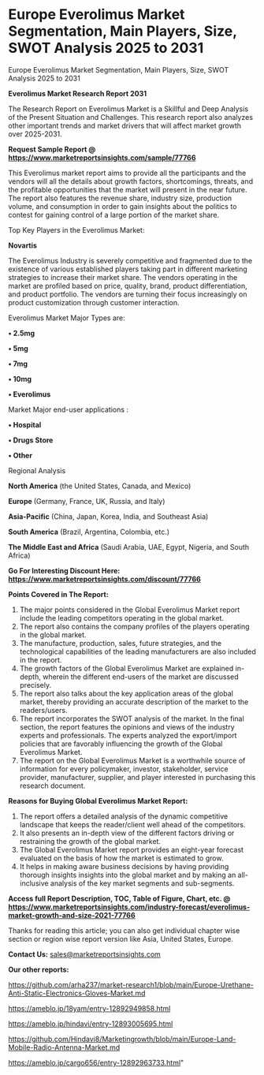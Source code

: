 # Europe Everolimus Market Segmentation, Main Players, Size, SWOT Analysis 2025 to 2031
Europe Everolimus Market Segmentation, Main Players, Size, SWOT Analysis 2025 to 2031

<strong>Everolimus Market Research Report 2031</strong>

The Research Report on Everolimus Market is a Skillful and Deep Analysis of the Present Situation and Challenges. This research report also analyzes other important trends and market drivers that will affect market growth over 2025-2031.

<strong>Request Sample Report @ <a href=https://www.marketreportsinsights.com/sample/77766>https://www.marketreportsinsights.com/sample/77766</a></strong>

This Everolimus market report aims to provide all the participants and the vendors will all the details about growth factors, shortcomings, threats, and the profitable opportunities that the market will present in the near future. The report also features the revenue share, industry size, production volume, and consumption in order to gain insights about the politics to contest for gaining control of a large portion of the market share.

Top Key Players in the Everolimus Market:

<strong>Novartis</strong>

The Everolimus Industry is severely competitive and fragmented due to the existence of various established players taking part in different marketing strategies to increase their market share. The vendors operating in the market are profiled based on price, quality, brand, product differentiation, and product portfolio. The vendors are turning their focus increasingly on product customization through customer interaction.

Everolimus Market Major Types are:

<strong>• 2.5mg

• 5mg

• 7mg

• 10mg

• Everolimus</strong>

Market Major end-user applications :

<strong>• Hospital

• Drugs Store

• Other</strong>

Regional Analysis

</u><strong><b>North America</b></strong> (the United States, Canada, and Mexico)

<strong><b>Europe </b></strong>(Germany, France, UK, Russia, and Italy)

<strong><b>Asia-Pacific</b></strong> (China, Japan, Korea, India, and Southeast Asia)

<strong><b>South America</b></strong> (Brazil, Argentina, Colombia, etc.)

<strong><b>The Middle East and Africa</b></strong> (Saudi Arabia, UAE, Egypt, Nigeria, and South Africa)

<strong>Go For Interesting Discount Here: <a href=https://www.marketreportsinsights.com/discount/77766>https://www.marketreportsinsights.com/discount/77766</a></strong>

<strong>Points Covered in The Report:</strong>
<ol>
  <li>The major points considered in the Global Everolimus Market report include the leading competitors operating in the global market.</li>
  <li>The report also contains the company profiles of the players operating in the global market.</li>
  <li>The manufacture, production, sales, future strategies, and the technological capabilities of the leading manufacturers are also included in the report.</li>
  <li>The growth factors of the Global Everolimus Market are explained in-depth, wherein the different end-users of the market are discussed precisely.</li>
  <li>The report also talks about the key application areas of the global market, thereby providing an accurate description of the market to the readers/users.</li>
  <li>The report incorporates the SWOT analysis of the market. In the final section, the report features the opinions and views of the industry experts and professionals. The experts analyzed the export/import policies that are favorably influencing the growth of the Global Everolimus Market.</li>
  <li>The report on the Global Everolimus Market is a worthwhile source of information for every policymaker, investor, stakeholder, service provider, manufacturer, supplier, and player interested in purchasing this research document.</li>
</ol>
<strong>Reasons for Buying Global Everolimus Market Report:</strong>

<ol>
  <li>The report offers a detailed analysis of the dynamic competitive landscape that keeps the reader/client well ahead of the competitors.</li>
  <li>It also presents an in-depth view of the different factors driving or restraining the growth of the global market.</li>
  <li>The Global Everolimus Market report provides an eight-year forecast evaluated on the basis of how the market is estimated to grow.</li>
  <li>It helps in making aware business decisions by having providing thorough insights insights into the global market and by making an all-inclusive analysis of the key market segments and sub-segments.</li>
</ol>
<strong>Access full Report Description, TOC, Table of Figure, Chart, etc. @ <a href=https://www.marketreportsinsights.com/industry-forecast/everolimus-market-growth-and-size-2021-77766>https://www.marketreportsinsights.com/industry-forecast/everolimus-market-growth-and-size-2021-77766</a></strong>


Thanks for reading this article; you can also get individual chapter wise section or region wise report version like Asia, United States, Europe.

<strong>Contact Us:</strong>
sales@marketreportsinsights.com

<strong>Our other reports:</strong>

<a href=https://github.com/arha237/market-research1/blob/main/Europe-Urethane-Anti-Static-Electronics-Gloves-Market.md>https://github.com/arha237/market-research1/blob/main/Europe-Urethane-Anti-Static-Electronics-Gloves-Market.md</a>

<a href=https://ameblo.jp/18yam/entry-12892949858.html>https://ameblo.jp/18yam/entry-12892949858.html</a>

<a href=https://ameblo.jp/hindavi/entry-12893005695.html>https://ameblo.jp/hindavi/entry-12893005695.html</a>

<a href=https://github.com/Hindavi8/Marketingrowth/blob/main/Europe-Land-Mobile-Radio-Antenna-Market.md>https://github.com/Hindavi8/Marketingrowth/blob/main/Europe-Land-Mobile-Radio-Antenna-Market.md</a>

<a href=https://ameblo.jp/cargo656/entry-12892963733.html>https://ameblo.jp/cargo656/entry-12892963733.html</a>"
